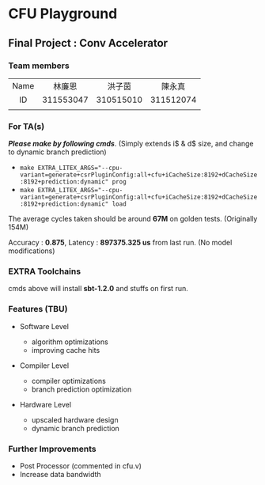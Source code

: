 # CFU Playground

## Final Project : Conv Accelerator

### Team members
|||||
|:-:|:-:|:-:|:-:|
|Name|林廉恩|洪子茵|陳永真|
|ID|311553047|310515010|311512074|
|||||

### For TA(s)
***Please make by following cmds***. (Simply extends i$ & d$ size, and change to dynamic branch prediction)
* `make EXTRA_LITEX_ARGS="--cpu-variant=generate+csrPluginConfig:all+cfu+iCacheSize:8192+dCacheSize:8192+prediction:dynamic" prog`
* `make EXTRA_LITEX_ARGS="--cpu-variant=generate+csrPluginConfig:all+cfu+iCacheSize:8192+dCacheSize:8192+prediction:dynamic" load`

The average cycles taken should be around **67M** on golden tests. (Originally 154M)

Accuracy : **0.875**, Latency : **897375.325 us** from last run. (No model modifications)

### EXTRA Toolchains
cmds above will install **sbt-1.2.0** and stuffs on first run.

### Features (TBU)

* Software Level
    * algorithm optimizations
    * improving cache hits

* Compiler Level
    * compiler optimizations
    * branch prediction optimization

* Hardware Level
    * upscaled hardware design
    * dynamic branch prediction

### Further Improvements
* Post Processor (commented in cfu.v)
* Increase data bandwidth